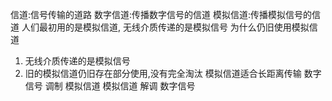 信道:信号传输的道路
数字信道:传播数字信号的信道
模拟信道:传播模拟信号的信道
人们最初用的是模拟信道,
无线介质传递的是模拟信号
为什么仍旧使用模拟信道
1. 无线介质传递的是模拟信号
2. 旧的模拟信道仍旧存在部分使用,没有完全淘汰
模拟信道适合长距离传输
数字信号 调制 模拟信道
模拟信道 解调 数字信号 